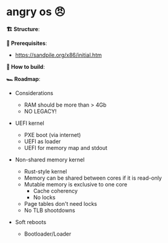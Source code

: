 # angry os 😠

**🏗 Structure**:


**📝 Prerequisites**:  
- https://sandpile.org/x86/initial.htm  



**🧱 How to build**:  


**🏎 Roadmap**:
- Considerations
    - RAM should be more than > 4Gb
    - NO LEGACY!
- UEFI kernel
    - PXE boot (via internet)
    - UEFI as loader
    - UEFI for memory map and stdout
    
- Non-shared memory kernel
    - Rust-style kernel
    - Memory can be shared between cores if it is read-only
    - Mutable memory is exclusive to one core
        - Cache coherency
        - No locks
    - Page tables don't need locks
    - No TLB shootdowns
    
- Soft reboots
    - Bootloader/Loader
